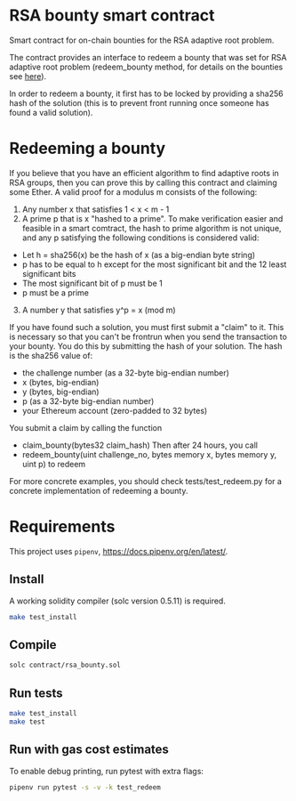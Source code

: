 # RSA bounty smart contract

Smart contract for on-chain bounties for the RSA adaptive root problem.

The contract provides an interface to redeem a bounty that was set for RSA adaptive root problem (redeem_bounty method, for details on the bounties see [here](https://rsa.cash/bounties)).

In order to redeem a bounty, it first has to be locked by providing a sha256 hash of the solution (this is to prevent front running once someone has found a valid solution).

# Redeeming a bounty

If you believe that you have an efficient algorithm to find adaptive roots in RSA groups, then you can prove this by calling this contract and claiming some Ether. A valid proof for a modulus m consists of the following:

1. Any number x that satisfies 1 < x < m - 1
2. A prime p that is x "hashed to a prime". To make verification easier and feasible in a smart comtract, the hash to prime algorithm is not unique, and any p satisfying the following conditions is considered valid:
 * Let h = sha256(x) be the hash of x (as a big-endian byte string)
 * p has to be equal to h except for the most significant bit and the 12 least significant bits
 * The most significant bit of p must be 1
 * p must be a prime
3. A number y that satisfies y^p = x (mod m)

If you have found such a solution, you must first submit a "claim" to it. This is necessary so that you can't be frontrun when you send the transaction to your bounty. You do this by submitting the hash of your solution. The hash is the sha256 value of: 
 * the challenge number (as a 32-byte big-endian number)
 * x (bytes, big-endian)
 * y (bytes, big-endian)
 * p (as a 32-byte big-endian number)
 * your Ethereum account (zero-padded to 32 bytes)

You submit a claim by calling the function
 * claim_bounty(bytes32 claim_hash)
Then after 24 hours, you call
 * redeem_bounty(uint challenge_no, bytes memory x, bytes memory y, uint p)
to redeem

For more concrete examples, you should check tests/test_redeem.py for a concrete implementation of redeeming a bounty.

# Requirements

This project uses `pipenv`, https://docs.pipenv.org/en/latest/.

## Install

A working solidity compiler (solc version 0.5.11) is required.

```bash
make test_install
```

## Compile

```bash
solc contract/rsa_bounty.sol
```

## Run tests

```bash
make test_install
make test
```

## Run with gas cost estimates

To enable debug printing, run pytest with extra flags:

```bash
pipenv run pytest -s -v -k test_redeem
```